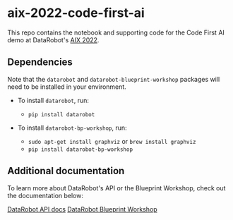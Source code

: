 # aix-2022-code-first-ai

This repo contains the notebook and supporting code for the Code First AI demo at DataRobot's [AIX 2022](https://aix.datarobot.com/).

## Dependencies

Note that the `datarobot` and `datarobot-blueprint-workshop` packages will need to be installed in your environment.

* To install `datarobot`, run:
  * `pip install datarobot`

* To install `datarobot-bp-workshop`, run:
  * `sudo apt-get install graphviz` or `brew install graphviz`
  * `pip install datarobot-bp-workshop`

## Additional documentation

To learn more about DataRobot's API or the Blueprint Workshop, check out the documentation below:

[DataRobot API docs](https://docs.datarobot.com/en/docs/api/reference/index.html)
[DataRobot Blueprint Workshop](https://blueprint-workshop.datarobot.com/index.html)
